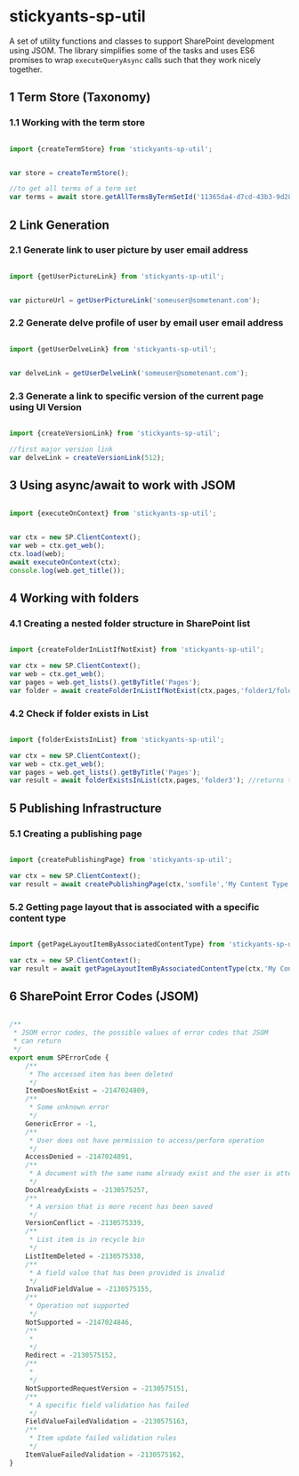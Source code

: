 # stickyants-sp-util 

A set of utility functions and classes to support SharePoint development using JSOM. 
The library simplifies some of the tasks and uses ES6 promises to wrap `executeQueryAsync` calls
such that they work nicely together. 

## 1 Term Store (Taxonomy)

### 1.1 Working with the term store 

```javascript 

import {createTermStore} from 'stickyants-sp-util'; 


var store = createTermStore(); 

//to get all terms of a term set
var terms = await store.getAllTermsByTermSetId('11365da4-d7cd-43b3-9d28-9d43b0313f2f'); 

```

## 2 Link Generation


### 2.1 Generate link to user picture by user email address

```javascript 

import {getUserPictureLink} from 'stickyants-sp-util'; 


var pictureUrl = getUserPictureLink('someuser@sometenant.com');

```

### 2.2 Generate delve profile of user by email user email address

```javascript 

import {getUserDelveLink} from 'stickyants-sp-util'; 


var delveLink = getUserDelveLink('someuser@sometenant.com');

```

### 2.3 Generate a link to specific version of the current page using UI Version 

```javascript 

import {createVersionLink} from 'stickyants-sp-util'; 

//first major version link 
var delveLink = createVersionLink(512);

```


## 3 Using async/await to work with JSOM 

```javascript 

import {executeOnContext} from 'stickyants-sp-util'; 


var ctx = new SP.ClientContext();
var web = ctx.get_web(); 
ctx.load(web); 
await executeOnContext(ctx); 
console.log(web.get_title()); 

```

## 4 Working with folders

### 4.1 Creating a nested folder structure in SharePoint list 

```javascript 

import {createFolderInListIfNotExist} from 'stickyants-sp-util'; 

var ctx = new SP.ClientContext();
var web = ctx.get_web(); 
var pages = web.get_lists().getByTitle('Pages'); 
var folder = await createFolderInListIfNotExist(ctx,pages,'folder1/folder2/folder3');//returns folder3

```

### 4.2 Check if folder exists in List 

```javascript 

import {folderExistsInList} from 'stickyants-sp-util'; 

var ctx = new SP.ClientContext();
var web = ctx.get_web(); 
var pages = web.get_lists().getByTitle('Pages'); 
var result = await folderExistsInList(ctx,pages,'folder3'); //returns true/false

```

## 5 Publishing Infrastructure 

### 5.1 Creating a publishing page

```javascript 

import {createPublishingPage} from 'stickyants-sp-util'; 

var ctx = new SP.ClientContext();
var result = await createPublishingPage(ctx,'somfile','My Content Type Name'); 

```

### 5.2 Getting page layout that is associated with a specific content type 

```javascript 

import {getPageLayoutItemByAssociatedContentType} from 'stickyants-sp-util'; 

var ctx = new SP.ClientContext();
var result = await getPageLayoutItemByAssociatedContentType(ctx,'My Content Type Name'); 

```

## 6 SharePoint Error Codes (JSOM)

```javascript 

/**
 * JSOM error codes, the possible values of error codes that JSOM 
 * can return 
 */
export enum SPErrorCode {
    /**
     * The accessed item has been deleted
     */
    ItemDoesNotExist = -2147024809,
    /**
     * Some unknown error
     */
    GenericError = -1,
    /**
     * User does not have permission to access/perform operation 
     */
    AccessDenied = -2147024891,
    /**
     * A document with the same name already exist and the user is attempting to add new file/folder
     */
    DocAlreadyExists = -2130575257,
    /**
     * A version that is more recent has been saved 
     */
    VersionConflict = -2130575339,
    /**
     * List item is in recycle bin 
     */
    ListItemDeleted = -2130575338,
    /**
     * A field value that has been provided is invalid
     */
    InvalidFieldValue = -2130575155,
    /**
     * Operation not supported
     */
    NotSupported = -2147024846,
    /**
     * 
     */
    Redirect = -2130575152,
    /**
     * 
     */
    NotSupportedRequestVersion = -2130575151,
    /**
     * A specific field validation has failed 
     */
    FieldValueFailedValidation = -2130575163,
    /**
     * Item update failed validation rules
     */
    ItemValueFailedValidation = -2130575162,
}


```